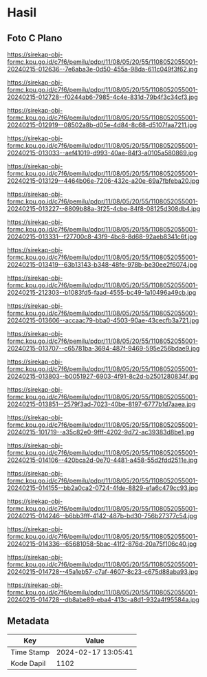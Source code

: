 # Hasil

## Foto C Plano

https://sirekap-obj-formc.kpu.go.id/c7f6/pemilu/pdpr/11/08/05/20/55/1108052055001-20240215-012636--7e6aba3e-0d50-455a-98da-611c049f3f62.jpg

https://sirekap-obj-formc.kpu.go.id/c7f6/pemilu/pdpr/11/08/05/20/55/1108052055001-20240215-012728--f0244ab6-7985-4c4e-831d-79b4f3c34cf3.jpg

https://sirekap-obj-formc.kpu.go.id/c7f6/pemilu/pdpr/11/08/05/20/55/1108052055001-20240215-012919--08502a8b-d05e-4d84-8c68-d5107faa7211.jpg

https://sirekap-obj-formc.kpu.go.id/c7f6/pemilu/pdpr/11/08/05/20/55/1108052055001-20240215-013033--aef41019-d993-40ae-84f3-a0105a580869.jpg

https://sirekap-obj-formc.kpu.go.id/c7f6/pemilu/pdpr/11/08/05/20/55/1108052055001-20240215-013129--4464b06e-7206-432c-a20e-69a7fbfeba20.jpg

https://sirekap-obj-formc.kpu.go.id/c7f6/pemilu/pdpr/11/08/05/20/55/1108052055001-20240215-013227--8809b88a-3f25-4cbe-84f8-08125d308db4.jpg

https://sirekap-obj-formc.kpu.go.id/c7f6/pemilu/pdpr/11/08/05/20/55/1108052055001-20240215-013331--f27700c8-43f9-4bc8-8d68-92aeb8341c6f.jpg

https://sirekap-obj-formc.kpu.go.id/c7f6/pemilu/pdpr/11/08/05/20/55/1108052055001-20240215-013419--63b13143-b348-48fe-978b-be30ee2f6074.jpg

https://sirekap-obj-formc.kpu.go.id/c7f6/pemilu/pdpr/11/08/05/20/55/1108052055001-20240215-212303--b1083fd5-faad-4555-bc49-1a10496a49cb.jpg

https://sirekap-obj-formc.kpu.go.id/c7f6/pemilu/pdpr/11/08/05/20/55/1108052055001-20240215-013606--accaac79-bba0-4503-90ae-43cecfb3a721.jpg

https://sirekap-obj-formc.kpu.go.id/c7f6/pemilu/pdpr/11/08/05/20/55/1108052055001-20240215-013707--c65781ba-3694-487f-9469-595e256bdae9.jpg

https://sirekap-obj-formc.kpu.go.id/c7f6/pemilu/pdpr/11/08/05/20/55/1108052055001-20240215-013803--b0051927-6903-4f91-8c2d-b2501280834f.jpg

https://sirekap-obj-formc.kpu.go.id/c7f6/pemilu/pdpr/11/08/05/20/55/1108052055001-20240215-013851--2579f3ad-7023-40be-8197-6777b1d7aaea.jpg

https://sirekap-obj-formc.kpu.go.id/c7f6/pemilu/pdpr/11/08/05/20/55/1108052055001-20240215-101719--a35c82e0-9fff-4202-9d72-ac39383d8be1.jpg

https://sirekap-obj-formc.kpu.go.id/c7f6/pemilu/pdpr/11/08/05/20/55/1108052055001-20240215-014106--420bca2d-0e70-4481-a458-55d2fdd2511e.jpg

https://sirekap-obj-formc.kpu.go.id/c7f6/pemilu/pdpr/11/08/05/20/55/1108052055001-20240215-014155--bb2a0ca2-0724-4fde-8829-e1a6c479cc93.jpg

https://sirekap-obj-formc.kpu.go.id/c7f6/pemilu/pdpr/11/08/05/20/55/1108052055001-20240215-014246--b6bb3fff-4142-487b-bd30-756b27377c54.jpg

https://sirekap-obj-formc.kpu.go.id/c7f6/pemilu/pdpr/11/08/05/20/55/1108052055001-20240215-014336--65681058-5bac-41f2-876d-20a75f106c40.jpg

https://sirekap-obj-formc.kpu.go.id/c7f6/pemilu/pdpr/11/08/05/20/55/1108052055001-20240215-014728--45a1eb57-c7af-4607-8c23-c675d88aba93.jpg

https://sirekap-obj-formc.kpu.go.id/c7f6/pemilu/pdpr/11/08/05/20/55/1108052055001-20240215-014728--db8abe89-eba4-413c-a8d1-932a4f95584a.jpg


## Metadata

| Key        | Value               |
| ---------- | ------------------- |
| Time Stamp | 2024-02-17 13:05:41 |
| Kode Dapil | 1102                |



